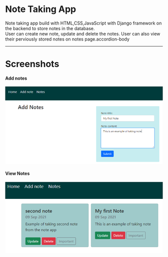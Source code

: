 # Note Taking App
Note taking app build with HTML,CSS,JavaScript with Django framework on the backend to store notes in the database. \
User can create new note, update and delete the notes. User can also view their perviously stored notes on notes page.accordion-body
___
# Screenshots
#### Add notes
![Home](notes/static/notes/images/ss1.png)

#### View Notes
![Notes](notes/static/notes/images/ss2.png)